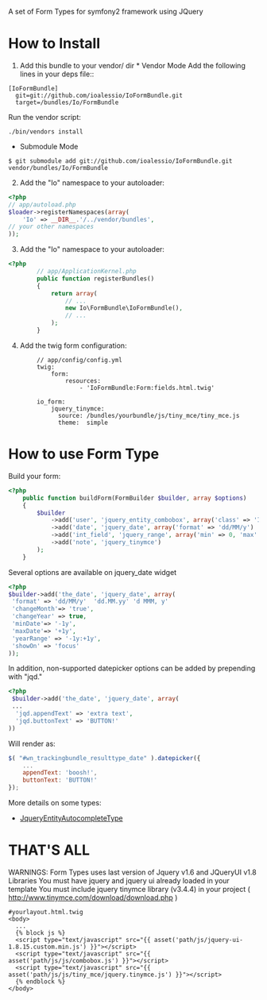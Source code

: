 A set of Form Types for symfony2 framework using JQuery

How to Install
==============
  1. Add this bundle to your vendor/ dir
    * Vendor Mode
      Add the following lines in your deps file::

```
[IoFormBundle]
  git=git://github.com/ioalessio/IoFormBundle.git
  target=/bundles/Io/FormBundle
```

 Run the vendor script:

```
./bin/vendors install
```

 * Submodule Mode

```
$ git submodule add git://github.com/ioalessio/IoFormBundle.git vendor/bundles/Io/FormBundle
```


 2. Add the "Io" namespace to your autoloader:

```php
<?php
// app/autoload.php
$loader->registerNamespaces(array(
    'Io' => __DIR__.'/../vendor/bundles',
// your other namespaces
));
```

  3. Add the "Io" namespace to your autoloader:

```php
<?php
        // app/ApplicationKernel.php
        public function registerBundles()
        {
            return array(
                // ...
                new Io\FormBundle\IoFormBundle(),
                // ...
            );
        }
```

  4. Add the twig form configuration:

```jinja
        // app/config/config.yml
        twig:
            form:
                resources:
                    - 'IoFormBundle:Form:fields.html.twig'

        io_form:
            jquery_tinymce:
              source: /bundles/yourbundle/js/tiny_mce/tiny_mce.js
              theme:  simple
```

How to use Form Type
====================
  Build your form:


```php
<?php
    public function buildForm(FormBuilder $builder, array $options)
    {
        $builder
            ->add('user', 'jquery_entity_combobox', array('class' => 'Io\MyBundle\Entity\MyEntity'))
            ->add('date', 'jquery_date', array('format' => 'dd/MM/y')
            ->add('int_field', 'jquery_range', array('min' => 0, 'max' => 50, 'step' => 2)
            ->add('note', 'jquery_tinymce')
        );
    }
```

 Several options are available on jquery_date widget

 ```php
 <?php
 $builder->add('the_date', 'jquery_date', array(
  'format' => 'dd/MM/y'  'dd.MM.yy' 'd MMM, y'
  'changeMonth'=> 'true',
  'changeYear' => true,
  'minDate'=> '-1y',
  'maxDate'=> '+1y',
  'yearRange' => '-1y:+1y',
  'showOn' => 'focus'
));
```

In addition, non-supported datepicker options can be added by prepending with "jqd."

```php
<?php
 $builder->add('the_date', 'jquery_date', array(
 ...
  'jqd.appendText' => 'extra text',
  'jqd.buttonText' => 'BUTTON!'
))
```

Will render as:

```javascript
$( "#wn_trackingbundle_resulttype_date" ).datepicker({
    ...
    appendText: 'boosh!',
    buttonText: 'BUTTON!'
});
```

More details on some types:

- [JqueryEntityAutocompleteType](https://github.com/ioalessio/IoFormBundle/blob/master/docs/JqueryEntityAutocompleteType.md)

THAT'S ALL
==========

WARNINGS:
    Form Types uses last version of Jquery v1.6 and JQueryUI v1.8 Libraries
    You must have jquery and jquery ui already loaded in your template
    You must include jquery tinymce library (v3.4.4) in your project ( http://www.tinymce.com/download/download.php )

    #yourlayout.html.twig
    <body>
      ...
      {% block js %}
      <script type="text/javascript" src="{{ asset('path/js/jquery-ui-1.8.15.custom.min.js') }}"></script>
      <script type="text/javascript" src="{{ asset('path/js/js/combobox.js') }}"></script>
      <script type="text/javascript" src="{{ asset('path/js/js/tiny_mce/jquery.tinymce.js') }}"></script>
      {% endblock %}
    </body>
